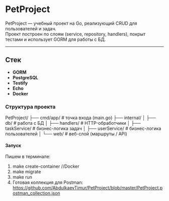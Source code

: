 # PetProject

PetProject — учебный проект на Go, реализующий CRUD для пользователей и задач.  
Проект построен по слоям (service, repository, handlers), покрыт тестами и использует GORM для работы с БД.

---

## Стек

- **GORM**
- **PostgreSQL**
- **Testify**
- **Echo**
- **Docker**

### Структура проекта

PetProject/
├── cmd/app/               # точка входа (main.go)
├── internal/
│   ├── db/                # работа с БД
│   ├── handlers/          # HTTP-обработчики
│   ├── taskService/       # бизнес-логика задач
│   ├── userService/       # бизнес-логика пользователей
│   └── web/               # веб-слой (маршруты / API)

#### Запуск
Пишем в терминале:
1. make create-container      //Docker
2. make migrate
3. make run
4. Готовая коллекция для Postman: https://github.com/AbdulkaevTimur/PetProject/blob/master/PetProject.postman_collection.json





